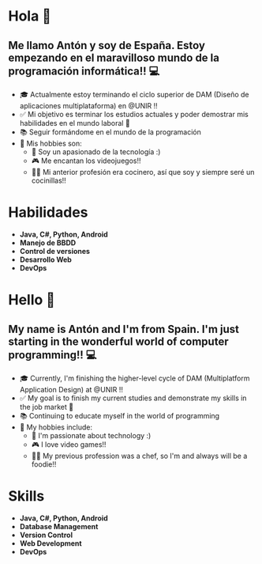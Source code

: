 # Hola :wave:

## Me llamo Antón y soy de España. Estoy empezando en el maravilloso mundo de la programación informática!! :computer:

- :mortar_board: Actualmente estoy terminando el ciclo superior de DAM (Diseño de aplicaciones multiplataforma) en @UNIR !!
- :white_check_mark: Mi objetivo es terminar los estudios actuales y poder demostrar mis habilidades en el mundo laboral :briefcase:
- :books: Seguir formándome en el mundo de la programación
- :dancer: Mis hobbies son:
  - :robot: Soy un apasionado de la tecnología :)
  - :video_game: Me encantan los videojuegos!!
  - :man_cook: Mi anterior profesión era cocinero, así que soy y siempre seré un cocinillas!!

# Habilidades

- **Java, C#, Python, Android**
- **Manejo de BBDD**
- **Control de versiones** 
- **Desarrollo Web**
- **DevOps**

# Hello :wave:

## My name is Antón and I'm from Spain. I'm just starting in the wonderful world of computer programming!! :computer:

- :mortar_board: Currently, I'm finishing the higher-level cycle of DAM (Multiplatform Application Design) at @UNIR !!
- :white_check_mark: My goal is to finish my current studies and demonstrate my skills in the job market :briefcase:
- :books: Continuing to educate myself in the world of programming
- :dancer: My hobbies include:
  - :robot: I'm passionate about technology :)
  - :video_game: I love video games!!
  - :man_cook: My previous profession was a chef, so I'm and always will be a foodie!!

# Skills

- **Java, C#, Python, Android**
- **Database Management**
- **Version Control** 
- **Web Development**
- **DevOps**

